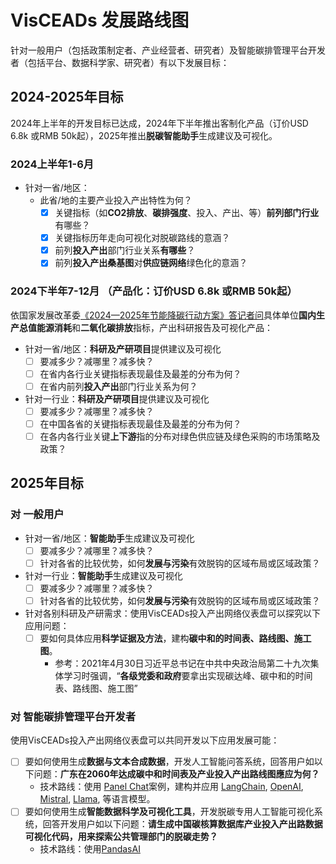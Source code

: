 # VisCEADs 发展路线图

针对一般用户（包括政策制定者、产业经营者、研究者）及智能碳排管理平台开发者（包括平台、数据科学家、研究者）有以下发展目标：
## 2024-2025年目标

2024年上半年的开发目标已达成，2024年下半年推出客制化产品（订价USD 6.8k 或RMB 50k起），2025年推出**脱碳智能助手**生成建议及可视化。

### 2024上半年1-6月
* 针对一省/地区：
	* 此省/地的主要产业投入产出特性为何？
		* [x] 关键指标（如**CO2排放**、**碳排强度**、投入、产出、等）**前列部门行业**有哪些？
		* [x] 关键指标历年走向可视化对脱碳路线的意涵？
		* [x] 前列**投入产出**部门行业关系**有哪些**？
		* [x] 前列**投入产出桑基图**对**供应链网络**绿色化的意涵？
### 2024下半年7-12月 （产品化：订价USD 6.8k 或RMB 50k起）
依国家发展改革委[《2024—2025年节能降碳行动方案》答记者问](https://www.gov.cn/zhengce/202405/content_6954583.htm)具体单位**国内生产总值能源消耗**和**二氧化碳排放**指标，产出科研报告及可视化产品：
* 针对一省/地区：**科研及产研项目**提供建议及可视化
	* [ ] 要减多少？减哪里？减多快？
	* [ ] 在省内各行业关键指标表现最佳及最差的分布为何？
	* [ ] 在省内前列**投入产出**部门行业关系为何？
* 针对一行业：**科研及产研项目**提供建议及可视化
	* [ ] 要减多少？减哪里？减多快？
	* [ ] 在中国各省的关键指标表现最佳及最差的分布为何？
	* [ ] 在各内各行业关键**上下游**指的分布对绿色供应链及绿色采购的市场策略及政策？

## 2025年目标
### 对 一般用户
* 针对一省/地区：**智能助手**生成建议及可视化
	* [ ] 要减多少？减哪里？减多快？
	* [ ] 针对各省的比较优势，如何**发展与污染**有效脱钩的区域布局或区域政策？
* 针对一行业：**智能助手**生成建议及可视化
	* [ ] 要减多少？减哪里？减多快？
	* [ ] 针对各省的比较优势，如何**发展与污染**有效脱钩的区域布局或区域政策？
* 针对各别科研及产研需求：使用VisCEADs投入产出网络仪表盘可以探究以下应用问题：
	* [ ] 要如何具体应用**科学证据及方法**，建构**碳中和的时间表、路线图、施工图**。
		* 参考：2021年4月30日习近平总书记在中共中央政治局第二十九次集体学习时强调，“**各级党委和政府**要拿出实现碳达峰、碳中和的时间表、路线图、施工图”

### 对 智能碳排管理平台开发者

使用VisCEADs投入产出网络仪表盘可以共同开发以下应用发展可能：
* [ ] 要如何使用生成**数据与文本合成数据**，开发人工智能问答系统，回答用户如以下问题：**广东在2060年达成碳中和时间表及产业投入产出路线图應应为何？**
	* 技术路线：使用 [Panel Chat](https://github.com/holoviz-topics/panel-chat-examples)案例，建构并应用 [LangChain](https://python.langchain.com/docs/get_started/introduction), [OpenAI](https://openai.com/blog/chatgpt), [Mistral](https://www.google.com/url?sa=t&rct=j&q=&esrc=s&source=web&cd=&ved=2ahUKEwjZtP35yvSBAxU00wIHHerUDZAQFnoECBEQAQ&url=https%3A%2F%2Fdocs.mistral.ai%2F&usg=AOvVaw2qpx09O_zOzSksgjBKiJY_&opi=89978449), [Llama](https://ai.meta.com/llama/), 等语言模型。
* [ ] 要如何使用生成**智能数据科学及可视化工具**，开发脱碳专用人工智能可视化系统，回答开发用户如以下问题：**请生成中国碳核算数据库产业投入产出路数据可视化代码，用来探索公共管理部门的脱碳走势？**
	* 技术路线：使用[PandasAI](https://docs.pandas-ai.com/intro)



